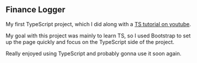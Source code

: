 ## Finance Logger

My first TypeScript project, which I did along with a [TS tutorial on youtube](https://www.youtube.com/playlist?list=PL4cUxeGkcC9gUgr39Q_yD6v-bSyMwKPUI).

My goal with this project was mainly to learn TS, so I used Bootstrap to set up the page quickly and focus on the TypeScript side of the project.

Really enjoyed using TypeScript and probably gonna use it soon again.